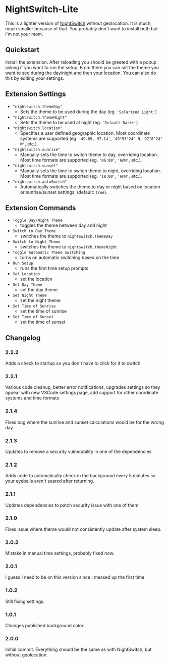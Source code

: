 # NightSwitch-Lite

This is a lighter version of [NightSwitch](https://marketplace.visualstudio.com/items?itemName=gharveymn.nightswitch) without geolocation. It is much, much smaller because of that. You probably don't want to install both but I'm not your mom.

## Quickstart

Install the extension. After reloading you should be greeted with a popup asking if you want to run the setup. From there you can set the theme you want to see during the day/night and then your location. You can also do this by editing your settings.

## Extension Settings

- `"nightswitch.themeDay"`
	- Sets the theme to be used during the day (eg. `'Solarized Light'`)
- `"nightswitch.themeNight"`
	- Sets the theme to be used at night (eg. `'Default Dark+'`)
- `"nightswitch.location"`
	- Specifies a user defined geographic location. Most coordinate systems are supported (eg. `'49.89,-97.14'`, `'49°53'24" N, 97°8'24" W'`, etc.).
- `"nightswitch.sunrise"`
	- Manually sets the time to switch theme to day, overriding location. Most time formats are supported (eg. `'06:00'`, `'6AM'`, etc.).
- `"nightswitch.sunset"`
	- Manually sets the time to switch theme to night, overriding location. Most time formats are supported  (eg. `'18:00'`, `'6PM'`, etc.).
- `"nightswitch.autoSwitch"`
	- Automatically switches the theme to day or night based on location or sunrise/sunset settings. (default: `true`).

## Extension Commands

- `Toggle Day/Night Theme`
	- toggles the theme between day and night
- `Switch to Day Theme`
	- switches the theme to `nightswitch.themeDay`
- `Switch to Night Theme`
	- switches the theme to `nightswitch.themeNight`
- `Toggle Automatic Theme Switching`
	- turns on automatic switching based on the time
- `Run Setup`
	- runs the first time setup prompts
- `Set Location`
	- set the location
- `Set Day Theme`
	- set the day theme
- `Set Night Theme`
	- set the night theme
- `Set Time of Sunrise`
	- set the time of sunrise
- `Set Time of Sunset`
	- set the time of sunset

## Changelog

### 2.2.2
Adds a check to startup so you don't have to click for it to switch

### 2.2.1
Various code cleanup, better error notifications, upgrades settings so they appear with new VSCode settings page, add support for other coordinate systems and time formats

### 2.1.4
Fixes bug where the sunrise and sunset calculations would be for the wrong day.

### 2.1.3
Updates to remove a security vulnerability in one of the dependencies.

### 2.1.2
Adds code to automatically check in the background every 5 minutes so your eyeballs aren't seared after returning.

### 2.1.1
Updates dependencies to patch security issue with one of them.

### 2.1.0
Fixes issue where theme would not consistently update after system sleep.

### 2.0.2
Mistake in manual time settings, probably fixed now.

### 2.0.1
I guess I need to be on this version since I messed up the first time.

### 1.0.2
Still fixing settings.

### 1.0.1
Changes published background color.

### 2.0.0
Initial commit. Everything should be the same as with NightSwitch, but without geolocation.
